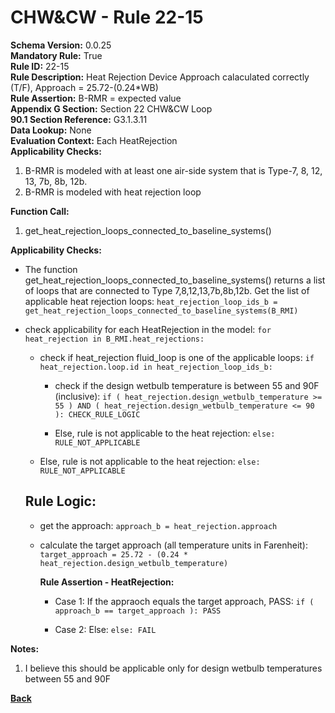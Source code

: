 
# CHW&CW - Rule 22-15  

**Schema Version:** 0.0.25    
**Mandatory Rule:** True  
**Rule ID:** 22-15  
**Rule Description:** Heat Rejection Device Approach calaculated correctly (T/F), Approach = 25.72-(0.24*WB)  
**Rule Assertion:** B-RMR = expected value  
**Appendix G Section:** Section 22 CHW&CW Loop  
**90.1 Section Reference:** G3.1.3.11  
**Data Lookup:** None  
**Evaluation Context:** Each HeatRejection  
**Applicability Checks:**  

1. B-RMR is modeled with at least one air-side system that is Type-7, 8, 12, 13, 7b, 8b, 12b.
2. B-RMR is modeled with heat rejection loop

**Function Call:**  

1. get_heat_rejection_loops_connected_to_baseline_systems()

**Applicability Checks:**  

- The function get_heat_rejection_loops_connected_to_baseline_systems() returns a list of loops that are connected to Type 7,8,12,13,7b,8b,12b.  Get the list of applicable heat rejection loops: `heat_rejection_loop_ids_b = get_heat_rejection_loops_connected_to_baseline_systems(B_RMI)`

- check applicability for each HeatRejection in the model: `for heat_rejection in B_RMI.heat_rejections:`

  - check if heat_rejection fluid_loop is one of the applicable loops: `if heat_rejection.loop.id in heat_rejection_loop_ids_b:`
  
    - check if the design wetbulb temperature is between 55 and 90F (inclusive): `if ( heat_rejection.design_wetbulb_temperature >= 55 ) AND ( heat_rejection.design_wetbulb_temperature <= 90 ): CHECK_RULE_LOGIC`

    - Else, rule is not applicable to the heat rejection: `else: RULE_NOT_APPLICABLE`

  - Else, rule is not applicable to the heat rejection: `else: RULE_NOT_APPLICABLE`

  ## Rule Logic:  

  - get the approach: `approach_b = heat_rejection.approach`
  - calculate the target approach (all temperature units in Farenheit): `target_approach = 25.72 - (0.24 * heat_rejection.design_wetbulb_temperature)`  

    **Rule Assertion - HeatRejection:**

    - Case 1: If the appraoch equals the target approach, PASS: `if ( approach_b == target_approach ): PASS`

    - Case 2: Else: `else: FAIL`


**Notes:**

1.  I believe this should be applicable only for design wetbulb temperatures between 55 and 90F

**[Back](../_toc.md)**
